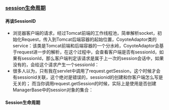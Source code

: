 ### [session生命周期](http://mp.weixin.qq.com/s?src=3&timestamp=1476198564&ver=1&signature=WJm9uHtBrHURp7Oi0fj0HIHf6DqrXluIt6pEncwUr1PAULyj-v9gkuMHPahXhtlBAaYl0FvC*zVK4QaclFnnx*JQcvzLAdm4tL6FGIuU*EcpYMf0WuiijPo8XlEuHb*mgGpmWi7HGzKPNaNsHhPU77vmEi7tZE9IPCJ-B-gFYhM=)
#### 再谈SessionID
- 浏览器客户端的请求，经过Tomcat前端的工作线程池，简单解析socket，初始化Request，传入到Tomcat后端容器的起始位置，CoyoteAdaptor类的service：该类是Tomcat前端和后端容器的一个分水岭，CoyoteAdaptor会基于request进一步的解析，在这个过程中，会查看客户端是否有sessionId，如果有sessionId，那么客户端判定该请求是属于上一次的session会话中，如果没有的，会给这个请求产生一个sessionId：
- 很多人以为，只有我在servlet中调用了request.getSession，这个时候才会有sessionid关联，这个绝对是错误的，sessionid的创建和你客户端怎么写是无关的；
而当你调用request.getSession的时候，实际上是使用是否创建ManagerBase中的session对象的集合：
#### Session生命周期